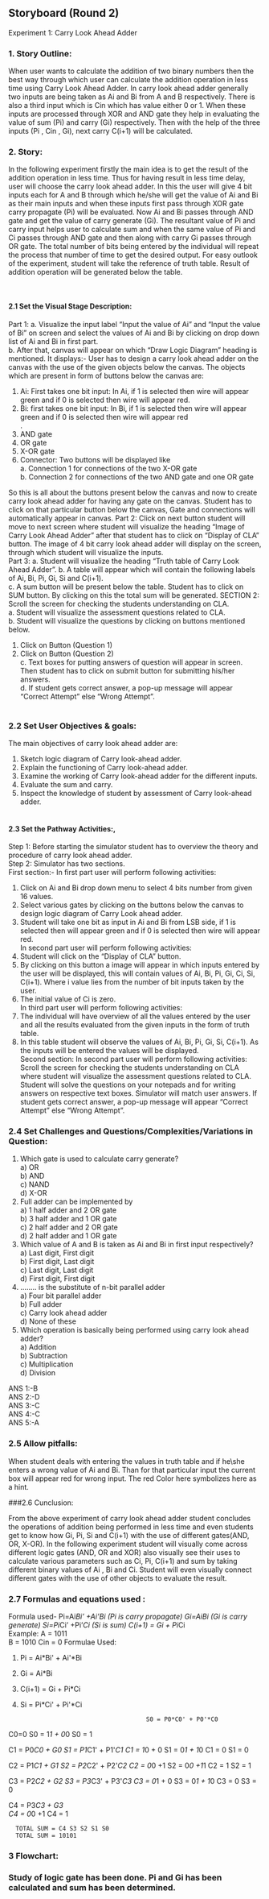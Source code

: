 ## Storyboard (Round 2)

Experiment 1: Carry Look Ahead Adder

### 1. Story Outline:

When user wants to calculate the addition of two binary numbers then the best way through which user can calculate the addition operation in less time using Carry Look Ahead Adder. In carry look ahead adder generally two inputs are being taken as Ai and Bi from A and B respectively. There is also a third input which is Cin which has value either 0 or 1. When these inputs are processed through XOR and AND gate they help in evaluating the value of sum (Pi) and carry (Gi) respectively. Then with the help of the three inputs (Pi , Cin , Gi), next carry C(i+1) will be calculated.


### 2. Story:

In the following experiment firstly the main idea is to get the result of the addition operation in less time. Thus for having result in less time delay, user will choose the carry look ahead adder. In this the  user will give 4 bit inputs each for A and B through which he/she will get the value of Ai and Bi as their main inputs and when these inputs first pass through XOR gate carry propagate (Pi) will be evaluated. Now Ai and Bi passes through AND gate and get the value of carry generate (Gi). The resultant value of Pi and carry input helps user to calculate sum and when the same value of Pi and Ci passes through AND gate and then along with carry Gi passes through OR gate. The total number of bits being entered by the individual will repeat the process that number of time to get the desired output. For easy outlook of the experiment, student will take the reference of truth table. Result of addition operation will be generated below the table.  

 
<br>

#### 2.1 Set the Visual Stage Description:
Part 1: a. Visualize the input label “Input the value of Ai” and “Input the value of Bi” on screen and select the values of Ai and Bi by clicking on drop down list of Ai and Bi in first part.<br> 
b. After that, canvas will appear on which “Draw Logic Diagram” heading is mentioned. It displays:- User has to design a carry look ahead adder on the canvas with the use of the given objects below the canvas. The objects which are present in form of buttons below the canvas are:<br>
1. Ai: First takes one bit input: In Ai, if 1 is selected then wire will appear green and if 0 is selected then wire will appear red.<br> 
2. Bi: first takes one bit input: In Bi, if 1 is selected then wire will appear green and if 0 is selected then wire will appear red<br>. 
3. AND gate<br>
4. OR gate<br>
5. X-OR gate<br>
6. Connector: Two buttons will be displayed like<br>
a. Connection 1 for connections of the two X-OR gate <br>
b. Connection 2  for connections of the two AND gate and one OR gate <br>

So this is all about the buttons present below the canvas and now to create carry look ahead adder for having any gate on the canvas. Student has to click on that particular button below the canvas, Gate and connections will automatically appear in canvas. 
Part 2: Click on next button student will move to next screen where student will visualize the heading “Image of Carry Look Ahead Adder” after that student has to click on “Display of CLA” button. The image of 4 bit carry look ahead adder will display on the screen, through which student will visualize the inputs. <br>
Part 3: a. Student will visualize the heading “Truth table of Carry Look Ahead Adder”.
b. A table will appear which will contain the following labels of Ai, Bi, Pi, Gi, Si and C(i+1).<br>
c. A sum button will be present below the table. Student has to click on SUM button. By clicking on this the total sum will be generated.
SECTION 2: Scroll the screen for checking the students understanding on CLA.<br>
a.	Student will visualize the assessment questions related to CLA.<br>
b.	Student will visualize the questions by clicking on buttons mentioned below.<br>
1.	Click on Button (Question 1)<br>
2.	Click on Button (Question 2)<br>
c.	Text boxes for putting answers of question will appear in screen. Then student has to click on submit button for submitting his/her answers. <br>
d.	If student gets correct answer, a pop-up message will appear “Correct Attempt” else “Wrong Attempt”.<br><br> 
 

### 2.2 Set User Objectives & goals:

The main objectives of carry look ahead adder are:<br> 
1. Sketch logic diagram of Carry look-ahead adder.<br> 
2. Explain the functioning of Carry look-ahead adder.<br>
3. Examine the working of Carry look-ahead adder for the different inputs.<br>
4. Evaluate the sum and carry.	<br>
5. Inspect the knowledge of student by assessment of Carry look-ahead adder.<br><br>

#### 2.3 Set the Pathway Activities:,

Step 1: Before starting the simulator student has to overview the theory and procedure of carry look ahead adder.<br>
Step 2: Simulator has two sections. <br>
First section:- In first part user will perform following activities:<br>
1.	Click on Ai and Bi drop down menu to select 4 bits number from given 16 values.<br>
2.	Select various gates by clicking on the buttons below the canvas to design logic diagram of Carry Look ahead adder.<br> 
3.	Student will take one bit as input in Ai and Bi from LSB side, if 1 is selected then will appear green and if 0 is selected then wire will appear red. <br>
In second part user will perform following activities:<br>
1.	Student will click on the “Display of CLA” button. <br>
2.	By clicking on this button a image will appear in which inputs entered by the user will be displayed, this will contain values of Ai, Bi, Pi, Gi, Ci, Si, C(i+1). Where i value lies from the number of bit inputs taken by the user. <br>
3.	The initial value of Ci is zero.<br>
In third part user will perform following activities:<br> 
1.	The individual will have overview of all the values entered by the user and all the results evaluated from the given inputs in the form of truth table. <br>
2.	In this table student will observe the values of Ai, Bi, Pi, Gi, Si, C(i+1). As the inputs will be entered the values will be displayed.<br>
Second section: In second part user will perform following activities:<br>
Scroll the screen for checking the students understanding on CLA where student will visualize the assessment questions related to CLA. Student will solve the questions on your notepads and for writing answers on respective text boxes. Simulator will match user answers. If student gets correct answer, a pop-up message will appear “Correct Attempt” else “Wrong Attempt”. 


### 2.4 Set Challenges and Questions/Complexities/Variations in Question:

1. Which gate is used to calculate carry generate?<br>
 a) OR<br>
 b) AND<br>
 c) NAND<br>
 d) X-OR<br>
2. Full adder can be implemented by<br>
 a) 1 half adder and 2 OR gate<br>
 b) 3 half adder and 1 OR gate<br>
 c) 2 half adder and 2 OR gate<br>
 d) 2 half adder and 1 OR gate<br>
3. Which value of A and B is taken as Ai and Bi in first input respectively?<br>
 a) Last digit, First digit<br>
 b) First digit, Last digit<br>
 c) Last digit, Last digit<br>
 d) First digit, First digit<br>
4. ........ is the substitute of n-bit parallel adder<br>
 a) Four bit parallel adder<br>
 b) Full adder<br>
 c) Carry look ahead adder<br>
 d) None of these<br>
5. Which operation is basically being performed using carry look ahead adder?<br>
 a) Addition<br>
 b) Subtraction<br>
 c) Multiplication<br>
 d) Division<br>

ANS 1:-B</br>
ANS 2:-D</br>
ANS 3:-C</br>
ANS 4:-C</br>
ANS 5:-A</br>

### 2.5  Allow pitfalls:

When student deals with entering the values in truth table and if he\she enters a wrong value of Ai and Bi. Than for that particular input the current box will appear red for wrong input. The red Color here symbolizes here as a hint.

###2.6 Cunclusion:

From the above experiment of carry look ahead adder student concludes the operations of addition being performed in less time and even students get to know how Gi, Pi, Si and C(i+1) with the use of different gates(AND, OR, X-OR). 
In the following experiment student will visually come across different logic gates (AND, OR and XOR) also visually see their uses to calculate various parameters such as Ci, Pi, C(i+1) and sum by taking different binary values of Ai , Bi and Ci. Student will even visually connect different gates with the use of other objects to evaluate the result.



### 2.7 Formulas and equations used :

 Formula used-
                             Pi=Ai*Bi’ +Ai’*Bi              (Pi is carry propagate)
                             Gi=Ai*Bi                             (Gi is carry generate)
                             Si=Pi*Ci’ +Pi’*Ci               (Si is sum)
                             C(i+1) = Gi + Pi*Ci        
Example: 
A = 1011             
B = 1010
Cin = 0
Formulae Used:
  1) Pi = Ai*Bi' + Ai'*Bi
  2) Gi = Ai*Bi
  3) C(i+1) = Gi + Pi*Ci
  4) Si = Pi*Ci' + Pi'*Ci

                                            S0 = P0*C0' + P0'*C0
   C0=0                                     S0 = 1*1 + 0*0
                                            S0 = 1

  C1 = P0*C0 + G0                           S1 = P1*C1' + P1'*C1
  C1 = 1*0 + 0                              S1 = 0*1 + 1*0
  C1 = 0                                    S1 = 0

  C2 = P1*C1 + G1                           S2 = P2*C2' + P2'*C2
  C2 = 0*0 +1                               S2 = 0*0 +1*1
  C2 = 1                                    S2 = 1

  C3 = P2*C2 + G2                          S3 = P3*C3' + P3'*C3
  C3 = 0*1 + 0                             S3 = 0*1 + 1*0
  C3 = 0                                   S3 = 0

  C4 = P3*C3 + G3                        
  C4 = 0*0 +1
  C4 = 1
      
      TOTAL SUM = C4 S3 S2 S1 S0
      TOTAL SUM = 10101                    

### 3 Flowchart:

 


###  Study of logic gate has been done. Pi and Gi has been calculated and sum has been determined.






